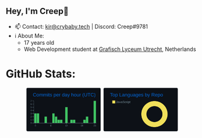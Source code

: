 ## Hey, I'm Creep👋
- 📫 Contact: kir@crybaby.tech | Discord: Creep#9781
-  ℹ About Me: 
   - 17 years old
   - Web Development student at [Grafisch Lyceum Utrecht](https://www.glu.nl/opleiding/mediadeveloper/), Netherlands
   <!--- Started [CryBaby Development](https://crybaby.tech/) November 2020-->

# GitHub Stats:

<p align="center">
  <a><img width="39%" src="https://raw.githubusercontent.com/creepwannabe/summary-cards/master/profile-summary-card-output/github_dark/4-productive-time.svg"></a>
  <a><img width="39%" src="https://raw.githubusercontent.com/creepwannabe/summary-cards/master/profile-summary-card-output/github_dark/1-repos-per-language.svg"></a>
</p>
